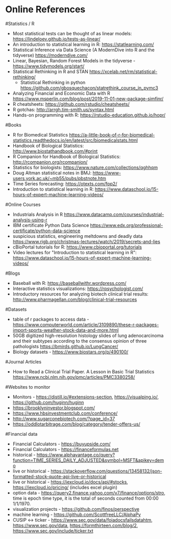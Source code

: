 # Online References

#Statistics / R
* Most statistical tests can be thought of as linear models: https://lindeloev.github.io/tests-as-linear/
* An introduction to statistical learning in R: https://statlearning.com/
* Statistical Inference via Data Science (A ModernDive into R and the tidyverse) https://moderndive.com/
* Linear, Bayesian, Random Forest Models in the tidyverse - https://www.tidymodels.org/start/
* Statistical Rethinking in R and STAN https://xcelab.net/rm/statistical-rethinking/
  * Statistical Rethinking in python https://github.com/gbosquechacon/statrethink_course_in_pymc3
* Analyzing Financial and Economic Data with R https://www.msperlin.com/blog/post/2019-11-01-new-package-simfinr/
* R cheatsheets: https://github.com/rstudio/cheatsheets/
* R gotchas: http://arrgh.tim-smith.us/syntax.html
* Hands-on programming with R: https://rstudio-education.github.io/hopr/

#Books
* R for Biomedical Statistics https://a-little-book-of-r-for-biomedical-statistics.readthedocs.io/en/latest/src/biomedicalstats.html
* Handbook of Biological Statistics: http://www.biostathandbook.com/#print
* R Companion for Handbook of Biological Statistics: http://rcompanion.org/rcompanion/
* Statistics for biologists: https://www.nature.com/collections/qghhqm
* Doug Altman statistical notes in BMJ: https://www-users.york.ac.uk/~mb55/pubs/pbstnote.htm
* Time Series forecasting: https://otexts.com/fpp2/
* Introduction to statistical learning in R: https://www.dataschool.io/15-hours-of-expert-machine-learning-videos/

#Online Courses
* Industrials Analysis in R https://www.datacamp.com/courses/industrial-analysis-using-r
* IBM certificate Python Data Science https://www.edx.org/professional-certificate/python-data-science
* suspicious statistics, engineering meltdowns and deadly data https://www.rigb.org/christmas-lectures/watch/2019/secrets-and-lies
* cBioPortal tutorials for R: https://www.cbioportal.org/tutorials
* Video lectures for "Introduction to statistical learning in R": https://www.dataschool.io/15-hours-of-expert-machine-learning-videos/

#Blogs
* Baseball with R: https://baseballwithr.wordpress.com/
* Interactive statistics visualizations: https://rpsychologist.com/
*  Introductory resources for analyzing biotech clinical trial results: http://www.pharmagellan.com/blog/clinical-trial-resources

#Datasets 
* table of r packages to access data - https://www.computerworld.com/article/3109890/these-r-packages-import-sports-weather-stock-data-and-more.html
* 50GB digitized high-resolution histology slides of lung adenocarcinoma and their subtypes according to the consensus opinion of three pathologists  https://bmirds.github.io/LungCancer/
* Biology datasets - https://www.biostars.org/p/490100/

#Journal Articles
* How to Read a Clinical Trial Paper. A Lesson in Basic Trial Statistics https://www.ncbi.nlm.nih.gov/pmc/articles/PMC3380258/

#Websites to monitor
* Monitors - https://distill.io/#extensions-section, https://visualping.io/, https://github.com/huginn/huginn
* https://brooklyninvestor.blogspot.com/
* https://www.hbsinvestmentclub.com/conference/
* http://www.sugarconebiotech.com/?page_id=37
* https://oddlotarbitrage.com/blog/category/tender-offers-us/

#Financial data
* Financial Calculators - https://buyupside.com/
* Financial Calculators - https://financeformulas.net
* historical - https://www.alphavantage.co/query?function=TIME_SERIES_DAILY_ADJUSTED&symbol=MSFT&apikey=demo
* live or historical - https://stackoverflow.com/questions/13458132/json-formatted-stock-quote-api-live-or-historical
* live or historical - https://iexcloud.io/docs/api/#stocks, https://iexcloud.io/pricing/ (includes excel plugin)
* option data - https://query2.finance.yahoo.com/v7/finance/options/stro, time is epoch time type, it is the total of seconds counted from 00:00 1/1/1970.
* visualization projects - https://github.com/finos/perspective
* machine learning - https://github.com/ScottfreeLLC/AlphaPy
* CUSIP <-> ticker - https://www.sec.gov/data/foiadocsfailsdatahtm, https://www.sec.gov/data, https://formthirteen.com/blog/2, https://www.sec.gov/include/ticker.txt


